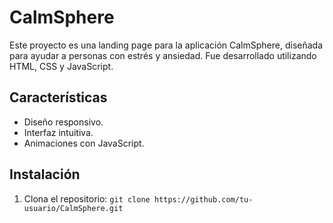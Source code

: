 # CalmSphere

Este proyecto es una landing page para la aplicación CalmSphere, diseñada para ayudar a personas con estrés y ansiedad. Fue desarrollado utilizando HTML, CSS y JavaScript.

## Características

- Diseño responsivo.
- Interfaz intuitiva.
- Animaciones con JavaScript.

## Instalación

1. Clona el repositorio: `git clone https://github.com/tu-usuario/CalmSphere.git`

